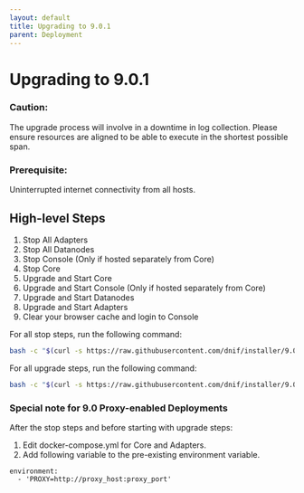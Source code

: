 ```yaml
---
layout: default
title: Upgrading to 9.0.1
parent: Deployment
---
```


# Upgrading to 9.0.1

### Caution: 
The upgrade process will involve in a downtime in log collection.
Please ensure resources are aligned to be able to execute in the shortest possible span.

### Prerequisite:
Uninterrupted internet connectivity from all hosts.

## High-level Steps
1. Stop All Adapters
2. Stop All Datanodes
3. Stop Console (Only if hosted separately from Core)
4. Stop Core
5. Upgrade and Start Core
6. Upgrade and Start Console (Only if hosted separately from Core)
7. Upgrade and Start Datanodes
8. Upgrade and Start Adapters
9. Clear your browser cache and login to Console

For all stop steps, run the following command:
```sh
bash -c "$(curl -s https://raw.githubusercontent.com/dnif/installer/9.0.1/upgradepre.sh)"
```

For all upgrade steps, run the following command:
```sh
bash -c "$(curl -s https://raw.githubusercontent.com/dnif/installer/9.0.1/upgrade-v9.0.1.sh)"
```

### Special note for 9.0 Proxy-enabled Deployments
After the stop steps and before starting with upgrade steps:
1. Edit docker-compose.yml for Core and Adapters.
2. Add following variable to the pre-existing environment variable.
```
environment:
  - 'PROXY=http://proxy_host:proxy_port'
```
